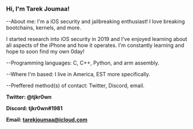 ### Hi, I'm Tarek Joumaa!

--About me: I'm a iOS security and jailbreaking enthusiast! I love breaking bootchains, kernels, and more.

I started research into iOS security in 2019 and I've enjoyed learning about all aspects of the iPhone and how it operates.
I'm constantly learning and hope to soon find my own 0day!

--Programming languages: C, C++, Python, and arm assembly.

--Where I'm based: I live in America, EST more specifically.

--Preffered method(s) of contact: Twitter, Discord, email.

**Twitter: @tjkr0wn**

**Discord: tjkr0wn#1981**

**Email: tarekjoumaa@icloud.com**
